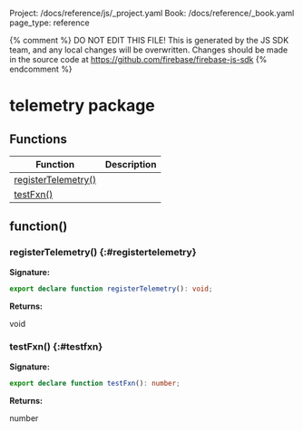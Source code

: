 Project: /docs/reference/js/_project.yaml
Book: /docs/reference/_book.yaml
page_type: reference

{% comment %}
DO NOT EDIT THIS FILE!
This is generated by the JS SDK team, and any local changes will be
overwritten. Changes should be made in the source code at
https://github.com/firebase/firebase-js-sdk
{% endcomment %}

# telemetry package

## Functions

|  Function | Description |
|  --- | --- |
|  [registerTelemetry()](./telemetry.md#registertelemetry) |  |
|  [testFxn()](./telemetry.md#testfxn) |  |

## function()

### registerTelemetry() {:#registertelemetry}

<b>Signature:</b>

```typescript
export declare function registerTelemetry(): void;
```
<b>Returns:</b>

void

### testFxn() {:#testfxn}

<b>Signature:</b>

```typescript
export declare function testFxn(): number;
```
<b>Returns:</b>

number

